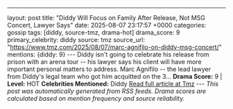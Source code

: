 ---
layout: post
title: "Diddy Will Focus on Family After Release, Not MSG Concert, Lawyer Says"
date: 2025-08-07 23:17:57 +0000
categories: gossip
tags: [diddy, source-tmz, drama-hot]
drama_score: 9
primary_celebrity: diddy
source: tmz
source_url: "https://www.tmz.com/2025/08/07/marc-agnifilo-on-diddy-msg-concert/"
mentions: {diddy: 9} --- Diddy isn't going to celebrate his release from prison with an arena tour -- his lawyer says his client will have more important personal matters to address. Marc Agnifilo -- the lead lawyer from Diddy's legal team who got him acquitted on the 3… **Drama Score:** 9 | **Level:** HOT **Celebrities Mentioned:** Diddy [Read full article at Tmz](https://www.tmz.com/2025/08/07/marc-agnifilo-on-diddy-msg-concert/) --- *This post was automatically generated from RSS feeds. Drama scores are calculated based on mention frequency and source reliability.*